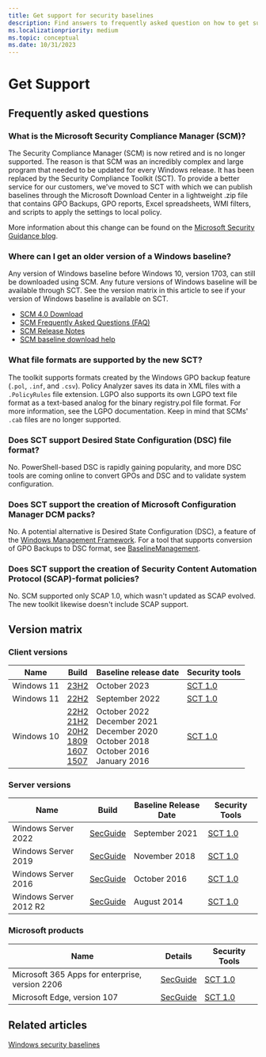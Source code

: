 ```yaml
---
title: Get support for security baselines
description: Find answers to frequently asked question on how to get support for baselines, the Security Compliance Toolkit (SCT), and related articles.
ms.localizationpriority: medium
ms.topic: conceptual
ms.date: 10/31/2023
---
```


# Get Support

## Frequently asked questions

### What is the Microsoft Security Compliance Manager (SCM)?

The Security Compliance Manager (SCM) is now retired and is no longer supported. The reason is that SCM was an incredibly complex and large program that needed to be updated for every Windows release. It has been replaced by the Security Compliance Toolkit (SCT). To provide a better service for our customers, we've moved to SCT with which we can publish baselines through the Microsoft Download Center in a lightweight .zip file that contains GPO Backups, GPO reports, Excel spreadsheets, WMI filters, and scripts to apply the settings to local policy.

More information about this change can be found on the [Microsoft Security Guidance blog](/archive/blogs/secguide/security-compliance-manager-scm-retired-new-tools-and-procedures).

### Where can I get an older version of a Windows baseline?

Any version of Windows baseline before Windows 10, version 1703, can still be downloaded using SCM. Any future versions of Windows baseline will be available through SCT. See the version matrix in this article to see if your version of Windows baseline is available on SCT.

- [SCM 4.0 Download](/previous-versions/tn-archive/cc936627(v=technet.10))
- [SCM Frequently Asked Questions (FAQ)](https://social.technet.microsoft.com/wiki/contents/articles/1836.microsoft-security-compliance-manager-scm-frequently-asked-questions-faq.aspx)
- [SCM Release Notes](https://social.technet.microsoft.com/wiki/contents/articles/1864.microsoft-security-compliance-manager-scm-release-notes.aspx)
- [SCM baseline download help](https://social.technet.microsoft.com/wiki/contents/articles/1865.microsoft-security-compliance-manager-scm-baseline-download-help.aspx)

### What file formats are supported by the new SCT?

The toolkit supports formats created by the Windows GPO backup feature (`.pol`, `.inf`, and `.csv`). Policy Analyzer saves its data in XML files with a `.PolicyRules` file extension. LGPO also supports its own LGPO text file format as a text-based analog for the binary registry.pol file format. For more information, see the LGPO documentation. Keep in mind that SCMs' `.cab` files are no longer supported.

### Does SCT support Desired State Configuration (DSC) file format?

No. PowerShell-based DSC is rapidly gaining popularity, and more DSC tools are coming online to convert GPOs and DSC and to validate system configuration.

### Does SCT support the creation of Microsoft Configuration Manager DCM packs?

No. A potential alternative is Desired State Configuration (DSC), a feature of the [Windows Management Framework](https://www.microsoft.com/download/details.aspx?id=54616). For a tool that supports conversion of GPO Backups to DSC format, see [BaselineManagement](https://github.com/Microsoft/BaselineManagement).

### Does SCT support the creation of Security Content Automation Protocol (SCAP)-format policies?

No. SCM supported only SCAP 1.0, which wasn't updated as SCAP evolved. The new toolkit likewise doesn't include SCAP support.

## Version matrix

### Client versions

| Name | Build | Baseline release date | Security tools |
|--|--|--|--|
| Windows 11 | [23H2](https://techcommunity.microsoft.com/t5/microsoft-security-baselines/windows-11-version-23h2-security-baseline/ba-p/3967618) <br> | October 2023<br> | [SCT 1.0](https://www.microsoft.com/download/details.aspx?id=55319) |
| Windows 11 | [22H2](https://techcommunity.microsoft.com/t5/microsoft-security-baselines/windows-11-version-22h2-security-baseline/ba-p/3632520) <br> | September 2022<br> | [SCT 1.0](https://www.microsoft.com/download/details.aspx?id=55319) |
| Windows 10 | [22H2](https://techcommunity.microsoft.com/t5/microsoft-security-baselines/windows-10-version-22h2-security-baseline/ba-p/3655724) <br> [21H2](https://techcommunity.microsoft.com/t5/microsoft-security-baselines/security-baseline-for-windows-10-version-21h2/ba-p/3042703) <br> [20H2](https://techcommunity.microsoft.com/t5/microsoft-security-baselines/security-baseline-final-for-windows-10-and-windows-server/ba-p/1999393) <br> [1809](https://techcommunity.microsoft.com/t5/microsoft-security-baselines/security-baseline-final-for-windows-10-v1809-and-windows-server/ba-p/701082) <br> [1607](/archive/blogs/secguide/security-baseline-for-windows-10-v1607-anniversary-edition-and-windows-server-2016) <br>[1507](/archive/blogs/secguide/security-baseline-for-windows-10-v1507-build-10240-th1-ltsb-update) | October 2022<br>December 2021<br>December 2020<br>October 2018<br>October 2016 <br>January 2016 | [SCT 1.0](https://www.microsoft.com/download/details.aspx?id=55319) |

### Server versions

| Name | Build | Baseline Release Date | Security Tools |
|--|--|--|--|
| Windows Server 2022 | [SecGuide](https://techcommunity.microsoft.com/t5/microsoft-security-baselines/windows-server-2022-security-baseline/ba-p/2724685) | September 2021 | [SCT 1.0](https://www.microsoft.com/download/details.aspx?id=55319) |
| Windows Server 2019 | [SecGuide](https://techcommunity.microsoft.com/t5/microsoft-security-baselines/security-baseline-final-for-windows-10-v1809-and-windows-server/ba-p/701082) | November 2018 | [SCT 1.0](https://www.microsoft.com/download/details.aspx?id=55319) |
| Windows Server 2016 | [SecGuide](/archive/blogs/secguide/security-baseline-for-windows-10-v1607-anniversary-edition-and-windows-server-2016) | October 2016 | [SCT 1.0](https://www.microsoft.com/download/details.aspx?id=55319) |
| Windows Server 2012 R2 | [SecGuide](/archive/blogs/secguide/security-baseline-for-windows-10-v1607-anniversary-edition-and-windows-server-2016) | August 2014 | [SCT 1.0](https://www.microsoft.com/download/details.aspx?id=55319) |

### Microsoft products

| Name | Details | Security Tools |
|--|--|--|
| Microsoft 365 Apps for enterprise, version 2206 | [SecGuide](https://techcommunity.microsoft.com/t5/microsoft-security-baselines/security-baseline-for-microsoft-365-apps-for-enterprise-v2206/ba-p/3502714) | [SCT 1.0](https://www.microsoft.com/download/details.aspx?id=55319) |
| Microsoft Edge, version 107 | [SecGuide](https://techcommunity.microsoft.com/t5/microsoft-security-baselines/security-baseline-for-microsoft-edge-v98/ba-p/3165443) | [SCT 1.0](https://www.microsoft.com/download/details.aspx?id=55319) |

## Related articles

[Windows security baselines](windows-security-baselines.md)
